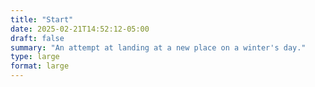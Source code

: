 ```yaml
---
title: "Start"
date: 2025-02-21T14:52:12-05:00
draft: false
summary: "An attempt at landing at a new place on a winter's day."
type: large
format: large
---
```



<div class="standard" style="margin-bottom:175px;">


